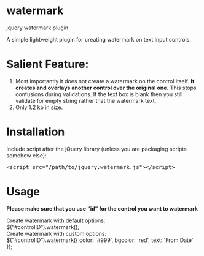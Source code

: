 watermark
=========
jquery watermark plugin

A simple lightweight plugin for creating watermark on text input controls. 

<h1>Salient Feature:</h1>

1.	Most importantly it does not create a watermark on the control itself. <b>It creates and overlays another control over the original one.</b> This stops confusions during validations. If the text box is blank then you still validate for empty string rather that the watermark text.<br/>
2.	Only 1.2 kb in size.

<h1>Installation</h1>

Include script after the jQuery library (unless you are packaging scripts somehow else):

<pre>&lt;script <span class=SpellE>src</span>=&quot;/path/to/jquery.watermark.js&quot;&gt;&lt;/script&gt;</pre>

<h1>Usage</h1>

<b>Please make sure that you use “id” for the control you want to watermark</b>

Create watermark with default options:<br/>
$(“#controlID”).watermark();
<br/>
Create watermark with custom options:<br/>
$(“#controlID”).watermark({ color: '#999', bgcolor: 'red', text: 'From Date' });
